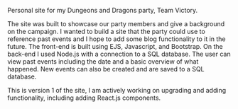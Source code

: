 Personal site for my Dungeons and Dragons party, Team Victory.

The site was built to showcase our party members and give a background on the campaign.
I wanted to build a site that the party could use to reference past events and I hope to add some blog functionality to it in the future.
The front-end is built using EJS, Javascript, and Bootstrap. On the back-end I used Node.js with a connection to a SQL database.
The user can view past events including the date and a basic overview of what happened. New events can also be created and are saved to a SQL database.

This is version 1 of the site, I am actively working on upgrading and adding functionality, including adding React.js components.
